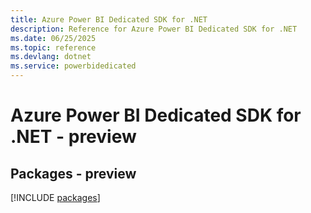 ```yaml
---
title: Azure Power BI Dedicated SDK for .NET
description: Reference for Azure Power BI Dedicated SDK for .NET
ms.date: 06/25/2025
ms.topic: reference
ms.devlang: dotnet
ms.service: powerbidedicated
---
```

# Azure Power BI Dedicated SDK for .NET - preview
## Packages - preview
[!INCLUDE [packages](power-bi-dedicated-index.md)]